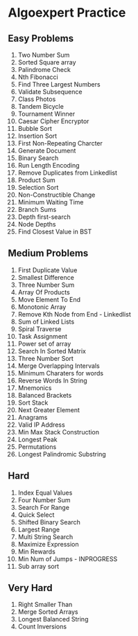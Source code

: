 # Algoexpert Practice

## Easy Problems

1. Two Number Sum
2. Sorted Square array
3. Palindrome Check
4. Nth Fibonacci
5. Find Three Largest Numbers
6. Validate Subsequence
7. Class Photos
8. Tandem Bicycle
9. Tournament Winner
10. Caesar Cipher Encryptor
11. Bubble Sort
12. Insertion Sort
13. First Non-Repeating Charcter
14. Generate Document
15. Binary Search
16. Run Length Encoding
17. Remove Duplicates from Linkedlist
18. Product Sum
19. Selection Sort
20. Non-Constructible Change
21. Minimum Waiting Time
22. Branch Sums
23. Depth first-search
24. Node Depths
25. Find Closest Value in BST

## Medium Problems

1. First Duplicate Value
2. Smallest Difference
3. Three Number Sum
4. Array Of Products
5. Move Element To End
6. Monotonic Array
7. Remove Kth Node from End - Linkedlist
8. Sum of Linked Lists
9. Spiral Traverse
10. Task Assignment
11. Power set of array
12. Search In Sorted Matrix
13. Three Number Sort
14. Merge Overlapping Intervals
15. Minimum Charaters for words
16. Reverse Words In String
17. Mnemonics
18. Balanced Brackets
19. Sort Stack
20. Next Greater Element
21. Anagrams
22. Valid IP Address
23. Min Max Stack Construction
24. Longest Peak
25. Permutations
26. Longest Palindromic Substring

## Hard

1. Index Equal Values
2. Four Number Sum
3. Search For Range
4. Quick Select
5. Shifted Binary Search
6. Largest Range
7. Multi String Search
8. Maximize Expression
9. Min Rewards
10. Min Num of Jumps - INPROGRESS
11. Sub array sort

## Very Hard

1. Right Smaller Than
2. Merge Sorted Arrays
3. Longest Balanced String
4. Count Inversions
